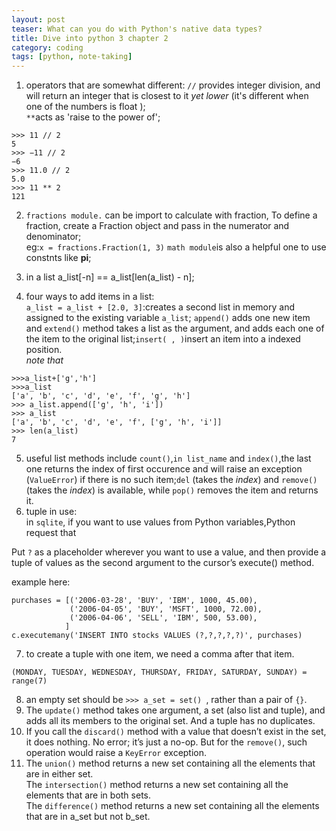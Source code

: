 ```yaml
---
layout: post
teaser: What can you do with Python's native data types?
title: Dive into python 3 chapter 2
category: coding
tags: [python, note-taking]
---
```


1. operators that are somewhat different: `//` provides integer division, and will return an integer that is closest to it _yet lower_ (it's different when one of the numbers is float );   
`**`acts as 'raise to the power of';
```examples
>>> 11 // 2   
5    
>>> −11 // 2   
−6   
>>> 11.0 // 2   
5.0    
>>> 11 ** 2   
121
```
2. `fractions module.` can be import to calculate with fraction, To define a fraction, create a Fraction object and pass in the numerator and denominator;   
  eg:`x = fractions.Fraction(1, 3)`
  `math module`is also a helpful one to use constnts like **pi**;

3. in a list a_list[-n] == a_list[len(a_list) - n];  
4. four ways to add items in a list:  
`a_list = a_list + [2.0, 3]`:creates a second list in memory and assigned to the existing variable `a_list`; `append()` adds one new item and `extend()` method takes a list as the argument, and adds each one of the item to the original list;`insert( , )`insert an item into a indexed position.      
_note that_
```
>>>a_list+['g','h']
>>>a_list
['a', 'b', 'c', 'd', 'e', 'f', 'g', 'h']   
>>> a_list.append(['g', 'h', 'i'])    
>>> a_list    
['a', 'b', 'c', 'd', 'e', 'f', ['g', 'h', 'i']]
>>> len(a_list)
7
```
5. useful list methods include `count()`,`in list_name` and `index()`,the last one returns the index of first occurence and will raise an exception (`ValueError`) if there is no such item;`del` (takes the _index_) and `remove()` (takes the _index_) is available, while `pop()` removes the item and returns it.
6. tuple in use:  
in `sqlite`, if you want to use values from Python variables,Python request that
>
 Put `?` as a placeholder wherever you want to use a value, and then provide a tuple of values as the second argument to the cursor’s execute() method.

 example here:
 ```
 purchases = [('2006-03-28', 'BUY', 'IBM', 1000, 45.00),
              ('2006-04-05', 'BUY', 'MSFT', 1000, 72.00),
              ('2006-04-06', 'SELL', 'IBM', 500, 53.00),
             ]       
c.executemany('INSERT INTO stocks VALUES (?,?,?,?,?)', purchases)
```
7. to create a tuple with one item, we need a comma after that item.    
```asign name to a number range of values:   
(MONDAY, TUESDAY, WEDNESDAY, THURSDAY, FRIDAY, SATURDAY, SUNDAY) = range(7)  
```
8. an empty set should be `>>> a_set = set() `, rather than a pair of `{}`.
9. The `update()` method takes one argument, a set (also list and tuple), and adds all its members to the original set. And a tuple has no duplicates.  
10. If you call the `discard()` method with a value that doesn’t exist in the set, it does nothing. No error; it’s
just a no-op. But for the `remove()`, such operation would raise a `KeyError` exception.
11. The `union()` method returns a new set containing all the elements that are in either set.    
 The `intersection()` method returns a new set containing all the elements that are in both sets.   
 The `difference()` method returns a new set containing all the elements that are in a_set but not b_set.
